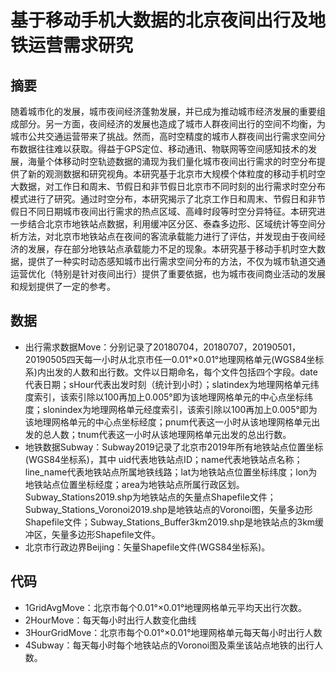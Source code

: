 # 基于移动手机大数据的北京夜间出行及地铁运营需求研究

## 摘要
随着城市化的发展，城市夜间经济蓬勃发展，并已成为推动城市经济发展的重要组成部分。另一方面，夜间经济的发展也造成了城市人群夜间出行的空间不均衡，为城市公共交通运营带来了挑战。然而，高时空精度的城市人群夜间出行需求空间分布数据往往难以获取。得益于GPS定位、移动通讯、物联网等空间感知技术的发展，海量个体移动时空轨迹数据的涌现为我们量化城市夜间出行需求的时空分布提供了新的观测数据和研究视角。本研究基于北京市大规模个体粒度的移动手机时空大数据，对工作日和周末、节假日和非节假日北京市不同时刻的出行需求时空分布模式进行了研究。通过时空分布，本研究揭示了北京工作日和周末、节假日和非节假日不同日期城市夜间出行需求的热点区域、高峰时段等时空分异特征。本研究进一步结合北京市地铁站点数据，利用缓冲区分区、泰森多边形、区域统计等空间分析方法，对北京市地铁站点在夜间的客流承载能力进行了评估，并发现由于夜间经济的发展，存在部分地铁站点承载能力不足的现象。本研究基于移动手机时空大数据，提供了一种实时动态感知城市出行需求空间分布的方法，不仅为城市轨道交通运营优化（特别是针对夜间出行）提供了重要依据，也为城市夜间商业活动的发展和规划提供了一定的参考。

## 数据
- 出行需求数据Move：分别记录了20180704，20180707，20190501，20190505四天每一小时从北京市任一0.01°×0.01°地理网格单元(WGS84坐标系)内出发的人数和出行数。文件以日期命名，每个文件包括四个字段。date代表日期；sHour代表出发时刻（统计到小时）；slatindex为地理网格单元纬度索引，该索引除以100再加上0.005°即为该地理网格单元的中心点坐标纬度；slonindex为地理网格单元经度索引，该索引除以100再加上0.005°即为该地理网格单元的中心点坐标经度；pnum代表这一小时从该地理网格单元出发的总人数；tnum代表这一小时从该地理网格单元出发的总出行数。
- 地铁数据Subway：Subway2019记录了北京市2019年所有地铁站点位置坐标(WGS84坐标系)，其中 uid代表地铁站点ID；name代表地铁站点名称；line_name代表地铁站点所属地铁线路；lat为地铁站点位置坐标纬度；lon为地铁站点位置坐标经度；area为地铁站点所属行政区划。Subway_Stations2019.shp为地铁站点的矢量点Shapefile文件；Subway_Stations_Voronoi2019.shp是地铁站点的Voronoi图，矢量多边形Shapefile文件；Subway_Stations_Buffer3km2019.shp是地铁站点的3km缓冲区，矢量多边形Shapefile文件。
- 北京市行政边界Beijing：矢量Shapefile文件(WGS84坐标系)。

## 代码
- 1GridAvgMove：北京市每个0.01°×0.01°地理网格单元平均天出行次数。
- 2HourMove：每天每小时出行人数变化曲线
- 3HourGridMove：北京市每个0.01°×0.01°地理网格单元每天每小时出行人数
- 4Subway：每天每小时每个地铁站点的Voronoi图及乘坐该站点地铁的出行人数。
